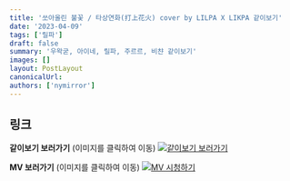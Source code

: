 ```yaml
---
title: '쏘아올린 불꽃 / 타상연화(打上花火) cover by LILPA X LIKPA 같이보기'
date: '2023-04-09'
tags: ['릴파']
draft: false
summary: '우왁굳, 아이네, 릴파, 주르르, 비챤 같이보기'
images: []
layout: PostLayout
canonicalUrl:
authors: ['nymirror']
---
```


## 링크

**같이보기 보러가기** (이미지를 클릭하여 이동)
[![같이보기 보러가기](https://cdn.discordapp.com/attachments/1136601898116464710/1137050327938506852/logo.png)](https://cafe.naver.com/steamindiegame/10701745)

**MV 보러가기** (이미지를 클릭하여 이동)
[![MV 시청하기](https://i.ytimg.com/vi/H02v7OU9Rtg/maxresdefault.jpg)](https://youtu.be/H02v7OU9Rtg)
